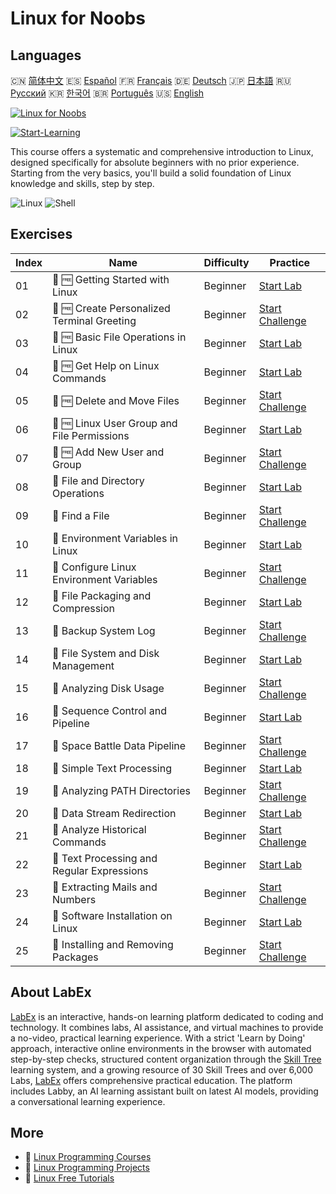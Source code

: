 # Linux for Noobs

## Languages

🇨🇳 [简体中文](README_zh.md) 🇪🇸 [Español](README_es.md) 🇫🇷 [Français](README_fr.md) 🇩🇪 [Deutsch](README_de.md) 🇯🇵 [日本語](README_ja.md) 🇷🇺 [Русский](README_ru.md) 🇰🇷 [한국어](README_ko.md) 🇧🇷 [Português](README_pt.md) 🇺🇸 [English](README.md) 

[![Linux for Noobs](https://cover-creator.labex.io/linux-for-noobs.png)](https://labex.io/courses/linux-for-noobs)

[![Start-Learning](https://img.shields.io/badge/Start-Learning-whitesmoke?style=for-the-badge)](https://labex.io/courses/linux-for-noobs)

This course offers a systematic and comprehensive introduction to Linux, designed specifically for absolute beginners with no prior experience. Starting from the very basics, you'll build a solid foundation of Linux knowledge and skills, step by step.

![Linux](https://img.shields.io/badge/Linux-whitesmoke?style=for-the-badge&logo=linux)
![Shell](https://img.shields.io/badge/Shell-whitesmoke?style=for-the-badge&logo=shell)


## Exercises

|   Index | Name                                        | Difficulty   | Practice                                                                                                                                      |
|---------|---------------------------------------------|--------------|-----------------------------------------------------------------------------------------------------------------------------------------------|
|      01 | 🧩 🆓 Getting Started with Linux            | Beginner     | <a target='_blank' href='https://labex.io/labs/linux-getting-started-with-linux-446315?course=linux-for-noobs'>Start Lab</a>                  |
|      02 | 🎯 🆓 Create Personalized Terminal Greeting | Beginner     | <a target='_blank' href='https://labex.io/labs/linux-create-personalized-terminal-greeting-446322?course=linux-for-noobs'>Start Challenge</a> |
|      03 | 🧩 🆓 Basic File Operations in Linux        | Beginner     | <a target='_blank' href='https://labex.io/labs/linux-basic-file-operations-in-linux-18001?course=linux-for-noobs'>Start Lab</a>               |
|      04 | 🧩 🆓 Get Help on Linux Commands            | Beginner     | <a target='_blank' href='https://labex.io/labs/linux-get-help-on-linux-commands-18000?course=linux-for-noobs'>Start Lab</a>                   |
|      05 | 🎯 🆓 Delete and Move Files                 | Beginner     | <a target='_blank' href='https://labex.io/labs/linux-delete-and-move-files-7777?course=linux-for-noobs'>Start Challenge</a>                   |
|      06 | 🧩 🆓 Linux User Group and File Permissions | Beginner     | <a target='_blank' href='https://labex.io/labs/linux-linux-user-group-and-file-permissions-18002?course=linux-for-noobs'>Start Lab</a>        |
|      07 | 🎯 🆓 Add New User and Group                | Beginner     | <a target='_blank' href='https://labex.io/labs/linux-add-new-user-and-group-17987?course=linux-for-noobs'>Start Challenge</a>                 |
|      08 | 🧩  File and Directory Operations           | Beginner     | <a target='_blank' href='https://labex.io/labs/linux-file-and-directory-operations-17997?course=linux-for-noobs'>Start Lab</a>                |
|      09 | 🎯  Find a File                             | Beginner     | <a target='_blank' href='https://labex.io/labs/linux-find-a-file-17993?course=linux-for-noobs'>Start Challenge</a>                            |
|      10 | 🧩  Environment Variables in Linux          | Beginner     | <a target='_blank' href='https://labex.io/labs/linux-environment-variables-in-linux-385274?course=linux-for-noobs'>Start Lab</a>              |
|      11 | 🎯  Configure Linux Environment Variables   | Beginner     | <a target='_blank' href='https://labex.io/labs/linux-configure-linux-environment-variables-437861?course=linux-for-noobs'>Start Challenge</a> |
|      12 | 🧩  File Packaging and Compression          | Beginner     | <a target='_blank' href='https://labex.io/labs/linux-file-packaging-and-compression-385413?course=linux-for-noobs'>Start Lab</a>              |
|      13 | 🎯  Backup System Log                       | Beginner     | <a target='_blank' href='https://labex.io/labs/linux-backup-system-log-17989?course=linux-for-noobs'>Start Challenge</a>                      |
|      14 | 🧩  File System and Disk Management         | Beginner     | <a target='_blank' href='https://labex.io/labs/linux-file-system-and-disk-management-17999?course=linux-for-noobs'>Start Lab</a>              |
|      15 | 🎯  Analyzing Disk Usage                    | Beginner     | <a target='_blank' href='https://labex.io/labs/linux-analyzing-disk-usage-7775?course=linux-for-noobs'>Start Challenge</a>                    |
|      16 | 🧩  Sequence Control and Pipeline           | Beginner     | <a target='_blank' href='https://labex.io/labs/linux-sequence-control-and-pipeline-17994?course=linux-for-noobs'>Start Lab</a>                |
|      17 | 🎯  Space Battle Data Pipeline              | Beginner     | <a target='_blank' href='https://labex.io/labs/linux-space-battle-data-pipeline-385343?course=linux-for-noobs'>Start Challenge</a>            |
|      18 | 🧩  Simple Text Processing                  | Beginner     | <a target='_blank' href='https://labex.io/labs/linux-simple-text-processing-18004?course=linux-for-noobs'>Start Lab</a>                       |
|      19 | 🎯  Analyzing PATH Directories              | Beginner     | <a target='_blank' href='https://labex.io/labs/linux-analyzing-path-directories-385344?course=linux-for-noobs'>Start Challenge</a>            |
|      20 | 🧩  Data Stream Redirection                 | Beginner     | <a target='_blank' href='https://labex.io/labs/linux-data-stream-redirection-17995?course=linux-for-noobs'>Start Lab</a>                      |
|      21 | 🎯  Analyze Historical Commands             | Beginner     | <a target='_blank' href='https://labex.io/labs/linux-analyze-historical-commands-17988?course=linux-for-noobs'>Start Challenge</a>            |
|      22 | 🧩  Text Processing and Regular Expressions | Beginner     | <a target='_blank' href='https://labex.io/labs/linux-text-processing-and-regular-expressions-18003?course=linux-for-noobs'>Start Lab</a>      |
|      23 | 🎯  Extracting Mails and Numbers            | Beginner     | <a target='_blank' href='https://labex.io/labs/linux-extracting-mails-and-numbers-17991?course=linux-for-noobs'>Start Challenge</a>           |
|      24 | 🧩  Software Installation on Linux          | Beginner     | <a target='_blank' href='https://labex.io/labs/linux-software-installation-on-linux-18005?course=linux-for-noobs'>Start Lab</a>               |
|      25 | 🎯  Installing and Removing Packages        | Beginner     | <a target='_blank' href='https://labex.io/labs/linux-installing-and-removing-packages-385380?course=linux-for-noobs'>Start Challenge</a>      |

## About LabEx

[LabEx](https://labex.io) is an interactive, hands-on learning platform dedicated to coding and technology. It combines labs, AI assistance, and virtual machines to provide a no-video, practical learning experience. With a strict 'Learn by Doing' approach, interactive online environments in the browser with automated step-by-step checks, structured content organization through the [Skill Tree](https://labex.io/learn) learning system, and a growing resource of 30 Skill Trees and over 6,000 Labs, [LabEx](https://labex.io) offers comprehensive practical education. The platform includes Labby, an AI learning assistant built on latest AI models, providing a conversational learning experience.

## More

- 🔗 [Linux Programming Courses](https://github.com/labex-labs/awesome-programming-courses)
- 🔗 [Linux Programming Projects](https://github.com/labex-labs/awesome-programming-projects)
- 🔗 [Linux Free Tutorials](https://github.com/labex-labs/linux-free-tutorials)

